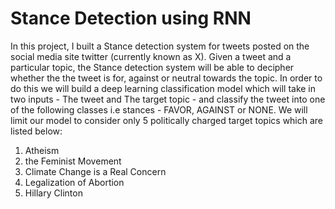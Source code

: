 # Stance Detection using RNN

In this project, I built a Stance detection system for tweets posted on the social media site twitter (currently known as X). Given a tweet and a particular topic, the Stance detection system will be able to decipher whether the the tweet is for, against or neutral towards the topic. In order to do this we will build a deep learning classification model which will take in two inputs - The tweet and The target topic - and classify the tweet into one of the following classes i.e stances - FAVOR, AGAINST or NONE. We will limit our model to consider only 5 politically charged target topics which are listed below:

1) Atheism 
2) the Feminist Movement 
3) Climate Change is a Real Concern 
4) Legalization of Abortion 
5) Hillary Clinton
